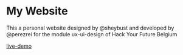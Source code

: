 # My Website
This a personal website designed by @sheybust and developed by @perezrei for the module ux-ui-design of Hack Your Future Belgium

[live-demo](https://perezrei.github.io/My-Website/)

